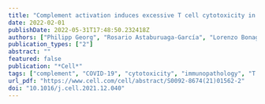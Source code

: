 ```yaml
---
title: "Complement activation induces excessive T cell cytotoxicity in severe COVID-19"
date: 2022-02-01
publishDate: 2022-05-31T17:48:50.232418Z
authors: ["Philipp Georg", "Rosario Astaburuaga-García", "Lorenzo Bonaguro", "Sophia Brumhard", "Laura Michalick", "Lena J. Lippert", "Tomislav Kostevc", "Christiane Gäbel", "Maria Schneider", "Mathias Streitz", "Vadim Demichev", "Ioanna Gemünd", "Matthias Barone", "Pinkus Tober-Lau", "Elisa T. Helbig", "David Hillus", "Lev Petrov", "Julia Stein", "Hannah-Philine Dey", "Daniela Paclik", "Christina Iwert", "Michael Mülleder", "Simran Kaur Aulakh", "Sonja Djudjaj", "Roman D. Bülow", "Henrik E. Mei", "Axel R. Schulz", "Andreas Thiel", "Stefan Hippenstiel", "Antoine-Emmanuel Saliba", "Roland Eils", "Irina Lehmann", "Marcus A. Mall", "Sebastian Stricker", "Jobst Röhmel", "Victor M. Corman", "Dieter Beule", "Emanuel Wyler", "Markus Landthaler", "Benedikt Obermayer", "Saskia von Stillfried", "Peter Boor", "Münevver Demir", "Hans Wesselmann", "Norbert Suttorp", "Alexander Uhrig", "Holger Müller-Redetzky", "Jacob Nattermann", "Wolfgang M. Kuebler", "Christian Meisel", "Markus Ralser", "Joachim L. Schultze", "Anna C. Aschenbrenner", "Charlotte Thibeault", "Florian Kurth", "Leif E. Sander", "Nils Blüthgen", "Birgit Sawitzki"]
publication_types: ["2"]
abstract: ""
featured: false
publication: "*Cell*"
tags: ["complement", "COVID-19", "cytotoxicity", "immunopathology", "T cells"]
url_pdf: "https://www.cell.com/cell/abstract/S0092-8674(21)01562-2"
doi: "10.1016/j.cell.2021.12.040"
---
```


